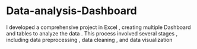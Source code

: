 # Data-analysis-Dashboard
I developed a comprehensive project in Excel , creating multiple Dashboard and tables to analyze the data . This process involved several stages , including data preprocessing , data cleaning , and data visualization 
